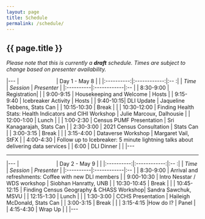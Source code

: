 ```yaml
---
layout: page
title: Schedule
permalink: /schedule/
---
```


## {{ page.title }}

*Please note that this is currently a **draft** schedule. Times are subject to change based on presenter availability.*

|--- 
| &nbsp; &nbsp; &nbsp; &nbsp; &nbsp; &nbsp; &nbsp; &nbsp; &nbsp; &nbsp; &nbsp; &nbsp; | Day 1 - May 8 | |
|:----------:|:------------:|:-- :|
| *Time* | *Session* | *Presenter* |
|:----------|:------------|:-- |
| 8:30-9:00	| Registration| |
| 9:00-9:15	| Housekeeping and Welcome	| Hosts |
| 9:15-9:40	| Icebreaker Activity |	Hosts |
| 9:40-10:15| DLI Update | Jaqueline Tebbens, Stats Can |
| 10:15-10:30	| Break	| |
| 10:30-12:00	| Finding Health Stats: Health Indicators and CIHI Workshop | Julie Marcoux, Dalhousie |
| 12:00-1:00 | Lunch	| |
| 1:00-2:30	| Census PUMF Presentation | Sri Kanagarajah, Stats Can |
| 2:30-3:00	| 2021 Census Consultation | Stats Can |
| 3:00-3:15	| Break	| |
| 3:15-4:00	| Dataverse Workshop | Margaret Vail, StFX |
| 4:00-4:30	| Follow up to Icebreaker: 5 minute lightning talks about delivering data services |
| 6:00 | DLI Dinner | |
|---

-------

|--- 
| &nbsp; &nbsp; &nbsp; &nbsp; &nbsp; &nbsp; &nbsp; &nbsp; &nbsp; &nbsp; &nbsp; &nbsp; | Day 2 - May 9 | |
|:----------:|:------------:|:-- :|
| *Time* | *Session* | *Presenter* |
|:----------|:------------|:-- |
| 8:30-9:00	 | Arrival and refreshments:  Coffee with new DLI members |
| 9:00-10:30	| Intro Nesstar / WDS workshop | Siobhan Hanratty, UNB |
| 10:30-10:45	| Break	| |
| 10:45-12:15	| Finding Census Geography & CHASS Workshop| Sandra Sawchuk, MSVU |
| 12:15-1:30	| Lunch	| |
| 1:30-3:00	| CCHS Presentation |	Haileigh McDonald, Stats Can |
| 3:00-3:15	| Break	| |
| 3:15-4:15	 |How do I?	| Panel |
| 4:15-4:30	| Wrap Up	| |
|---

